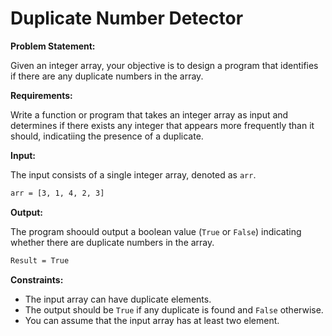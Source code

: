# Duplicate Number Detector

**Problem Statement:**

Given an integer array, your objective is to design a program that identifies if there are any duplicate numbers in the array.

**Requirements:**

Write a function or program that takes an integer array as input and determines if there exists any integer that appears more frequently than it should, indicatiing the presence of a duplicate.

**Input:**

The input consists of a single integer array, denoted as `arr`.

```bash
arr = [3, 1, 4, 2, 3]
```

**Output:**

The program shoould output a boolean value (`True` or `False`) indicating whether there are duplicate numbers in the array.

```bash
Result = True
```

**Constraints:**

- The input array can have duplicate elements.
- The output should be `True` if any duplicate is found and `False` otherwise.
- You can assume that the input array has at least two element.
